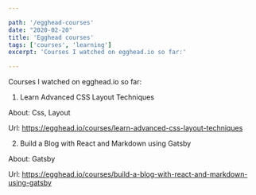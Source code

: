 ```yaml
---

path: '/egghead-courses'
date: "2020-02-20"
title: 'Egghead courses'
tags: ['courses', 'learning']
excerpt: 'Courses I watched on egghead.io so far:'

---
```


Courses I watched on egghead.io so far:
1. Learn Advanced CSS Layout Techniques

About: Css, Layout

Url: https://egghead.io/courses/learn-advanced-css-layout-techniques

2. Build a Blog with React and Markdown using Gatsby

About: Gatsby

Url: https://egghead.io/courses/build-a-blog-with-react-and-markdown-using-gatsby

